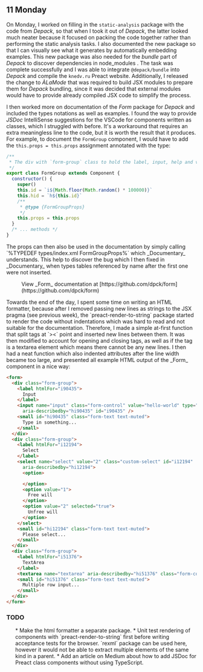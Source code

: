 ## 11 Monday

<p>

On Monday, I worked on filling in the `static-analysis` package with the code from _Depack_, so that when I took it out of _Depack_, the latter looked much neater because it focused on packing the code together rather than performing the static analysis tasks. I also documented the new package so that I can visually see what it generates by automatically embedding examples. This new package was also needed for the *bundle* part of _Depack_ to discover dependencies in node_modules
. The task was complete successfully and I was able to integrate ``@depack/bundle`` into _Depack_ and compile the `knedv.ru` Preact website. Additionally, I released the change to _ÀLaMode_ that was required to build JSX modules to prepare them for _Depack_ bundling, since it was decided that external modules would have to provide already compiled JSX code to simplify the process.
</p>

<p>

I then worked more on documentation of the _Form_ package for _Depack_ and included the types notations as well as examples. I found the way to provide _JSDoc_ IntelliSense suggestions for the VSCode for components written as classes, which I struggled with before. It's a workaround that requires an extra meaningless line to the code, but it is worth the result that it produces. For example, to document the ``FormGroup`` component, I would have to add the `this.props = this.props` assignment annotated with the type:

</p>

```js
/**
 * The div with `form-group` class to hold the label, input, help and validation message.
 */
export class FormGroup extends Component {
  constructor() {
    super()
    this.id = `i${Math.floor(Math.random() * 100000)}`
    this.hid = `h${this.id}`
    /**
     * @type {FormGroupProps}
     */
    this.props = this.props
  }
  /* ... methods */
}
```

<Figure img="img/2019/2-feb/ap.gif"
  alt="JSX in VSCode For JSX Components Classes" ></Figure>

<p>
The props can then also be used in the documentation by simply calling `%TYPEDEF types/index.xml FormGroupProps%` which _Documentary_ understands. This help to discover the bug which I then fixed in _Documentary_ when types tables referenced by name after the first one were not inserted.
</p>

<Figure img="img/2019/2-feb/doc.png"
  alt="GitHub Documentation">
View _Form_ documentation at [https://github.com/dpck/form](https://github.com/dpck/form)
  </Figure>

<p>
Towards the end of the day, I spent some time on writing an HTML formatter, because after I removed passing new lines as strings to the JSX pragma (see previous week), the `preact-render-to-string` package started to render the code without indentations which was hard to read and not suitable for the documentation. Therefore, I made a simple at-first function that split tags at `><` point and inserted new lines between them. It was then modified to account for opening and closing tags, as well as if the tag is a textarea element which means there cannot be any new lines. I then had a neat function which also indented attributes after the line width became too large, and presented all example HTML output of the _Form_ component in a nice way:
</p>

```html
<form>
  <div class="form-group">
    <label htmlFor="i90435">
      Input
    </label>
    <input name="input" class="form-control" value="hello-world" type="text"
      aria-describedby="hi90435" id="i90435" />
    <small id="hi90435" class="form-text text-muted">
      Type in something...
    </small>
  </div>
  <div class="form-group">
    <label htmlFor="i12194">
      Select
    </label>
    <select name="select" value="2" class="custom-select" id="i12194"
      aria-describedby="hi12194">
      <option>

      </option>
      <option value="1">
        Free will
      </option>
      <option value="2" selected="true">
        Unfree will
      </option>
    </select>
    <small id="hi12194" class="form-text text-muted">
      Please select...
    </small>
  </div>
  <div class="form-group">
    <label htmlFor="i51376">
      TextArea
    </label>
    <textarea name="textarea" aria-describedby="hi51376" class="form-control" id="i51376" rows="3">One must still have chaos in oneself to be able to give birth to a dancing star.</textarea>
    <small id="hi51376" class="form-text text-muted">
      Multiple row input...
    </small>
  </div>
</form>
```

### TODO
<ul>
* Make the html formatter a separate package.
* Unit test rendering of components with `preact-render-to-string` first before writing acceptance tests for the browser. `rexml` package can be used here, however it would not be able to extract multiple elements of the same kind in a parent.
* Add an article on Medium about how to add JSDoc for Preact class components without using TypeScript.
</ul>

<SectionBreak />